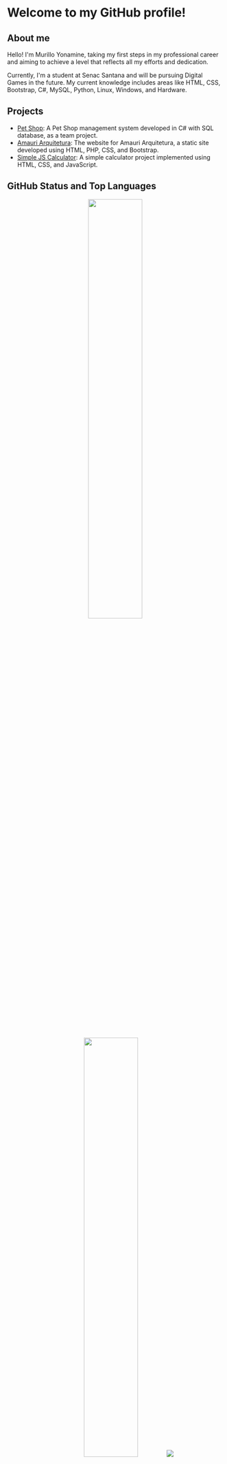 # Welcome to my GitHub profile!

## About me

Hello! I'm Murillo Yonamine, taking my first steps in my professional career and aiming to achieve a level that reflects all my efforts and dedication.

Currently, I'm a student at Senac Santana and will be pursuing Digital Games in the future. My current knowledge includes areas like HTML, CSS, Bootstrap, C#, MySQL, Python, Linux, Windows, and Hardware.

## Projects

- [Pet Shop](https://github.com/MurilloYonamine/Pet_Shop): A Pet Shop management system developed in C# with SQL database, as a team project.
- [Amauri Arquitetura](https://github.com/MurilloYonamine/Amauri-Arquitetura): The website for Amauri Arquitetura, a static site developed using HTML, PHP, CSS, and Bootstrap.
- [Simple JS Calculator](https://github.com/MurilloYonamine/Calculadora-em-Javascript): A simple calculator project implemented using HTML, CSS, and JavaScript.

## GitHub Status and Top Languages
<p align="center">
  <img height="50%" width="auto" src ="https://github-readme-stats.vercel.app/api?username=MurilloYonamine&show_icons=true&count_private=true&theme=tokyonight&hide_border=true&hide=issues,contribs&bg_color=00000000">
  <img height="50%" width="auto" src ="https://github-readme-stats.vercel.app/api/top-langs/?username=MurilloYonamine&layout=compact&hide_border=true&theme=tokyonight&bg_color=00000000&langs_count=6&hide=jupyter%20notebook,tex,css,php&exclude_repo=Pacman-AI">
  <img src ="https://github-readme-streak-stats.herokuapp.com?user=MurilloYonamine&theme=tokyonight&hide_border=true&background=FFFFFF00">
</p>

## Contact

- Linkedin: [Murillo Yonamine](https://www.linkedin.com/in/murillo-gomes-yonamine/)
- Email: profissionalmurillogomes@gmail.com
